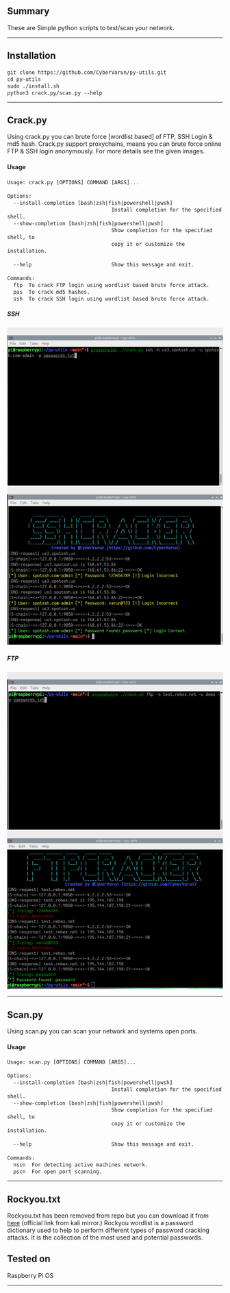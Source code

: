## Summary

These are Simple python scripts to test/scan your network.

<hr>

## Installation

```
git clone https://github.com/CyberVarun/py-utils.git 
cd py-utils
sudo ./install.sh
python3 crack.py/scan.py --help 
```
<hr>

## Crack.py

Using crack.py you can brute force [wordlist based] of FTP, SSH Login & md5 hash. Crack.py support proxychains, means you can brute force online FTP & SSH login anonymously. For more details see the given images.

#### Usage

```
Usage: crack.py [OPTIONS] COMMAND [ARGS]...

Options:
  --install-completion [bash|zsh|fish|powershell|pwsh]
                                  Install completion for the specified shell.
  --show-completion [bash|zsh|fish|powershell|pwsh]
                                  Show completion for the specified shell, to
                                  copy it or customize the installation.

  --help                          Show this message and exit.

Commands:
  ftp  To crack FTP login using wordlist based brute force attack.
  pas  To crack md5 hashes.
  ssh  To crack SSH login using wordlist based brute force attack.

```
##### SSH
![Image](./assests/ssh1.png)
![Image](./assests/ssh2.png)
##### FTP
![Image](./assests/ftp1.png)
![Image](./assests/ftp2.png)
<hr>

## Scan.py

Using scan.py you can scan your network and systems open ports.

#### Usage

```
Usage: scan.py [OPTIONS] COMMAND [ARGS]...

Options:
  --install-completion [bash|zsh|fish|powershell|pwsh]
                                  Install completion for the specified shell.
  --show-completion [bash|zsh|fish|powershell|pwsh]
                                  Show completion for the specified shell, to
                                  copy it or customize the installation.

  --help                          Show this message and exit.

Commands:
  nscn  For detecting active machines network.
  pscn  For open port scanning.

```

<hr>

## Rockyou.txt

Rockyou.txt has been removed from repo but you can download it from <a href="http://mirror.anigil.com/kali/pool/main/w/wordlists/wordlists_0.3.orig.tar.gz">here</a> (official link from kali mirror.)
Rockyou wordlist is a password dictionary used to help to perform different types of password cracking attacks. It is the collection of the most used and potential passwords.

## Tested on 

Raspberry Pi OS
<hr>